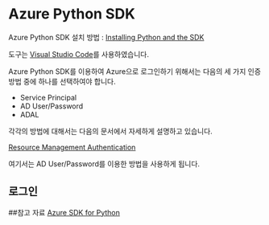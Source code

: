 # Azure Python SDK

Azure Python SDK 설치 방법 : [Installing Python and the SDK](https://docs.microsoft.com/en-us/azure/python-how-to-install)

도구는 [Visual Studio Code](https://code.visualstudio.com/)를 사용하였습니다.

Azure Python SDK를 이용하여 Azure으로 로그인하기 위해서는 다음의 세 가지 인증 방법 중에 하나를 선택하여야 합니다.

- Service Principal
- AD User/Password
- ADAL

각각의 방법에 대해서는 다음의 문서에서 자세하게 설명하고 있습니다.

[Resource Management Authentication](https://azure-sdk-for-python.readthedocs.io/en/latest/quickstart_authentication.html)

여기서는 AD User/Password를 이용한 방법을 사용하게 됩니다.

## 로그인



##참고 자료
[Azure SDK for Python](https://azure-sdk-for-python.readthedocs.io/en/latest/index.html)
